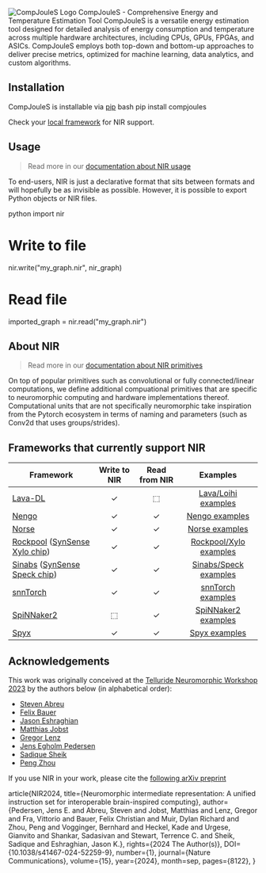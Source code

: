 <picture> <source media="(prefers-color-scheme: dark)" srcset="https://github.com/Muratcanisik4/CompJouleS/docs/source/logo_dark.png"> <img alt="CompJouleS Logo" src="https://github.com/yourusername/CompJouleS/raw/main/docs/logo_light.png"> </picture>
CompJouleS - Comprehensive Energy and Temperature Estimation Tool
CompJouleS is a versatile energy estimation tool designed for detailed analysis of energy consumption and temperature across multiple hardware architectures, including CPUs, GPUs, FPGAs, and ASICs. CompJouleS employs both top-down and bottom-up approaches to deliver precise metrics, optimized for machine learning, data analytics, and custom algorithms.


## Installation
CompJouleS is installable via [pip](https://pypi.org/)
bash 
pip install compjoules


Check your [local framework]([https://neuroir.org/docs](https://neuroir.org/docs/support.html)) for NIR support.

## Usage
> Read more in our [documentation about NIR usage](https://neuroir.org/docs)

To end-users, NIR is just a declarative format that sits between formats and will hopefully be as invisible as possible.
However, it is possible to export Python objects or NIR files.

python
import nir
# Write to file
nir.write("my_graph.nir", nir_graph) 

# Read file
imported_graph = nir.read("my_graph.nir")


## About NIR
> Read more in our [documentation about NIR primitives](https://neuroir.org/docs/primitives.html)

On top of popular primitives such as convolutional or fully connected/linear computations, we define additional compuational primitives that are specific to neuromorphic computing and hardware implementations thereof. 
Computational units that are not specifically neuromorphic take inspiration from the Pytorch ecosystem in terms of naming and parameters (such as Conv2d that uses groups/strides).


## Frameworks that currently support NIR

| **Framework** | **Write to NIR** | **Read from NIR** | **Examples** |
| --------------- | :--: | :--: | :------: |
| [Lava-DL](https://github.com/lava-nc/lava-dl) | ✓ | ⬚ | [Lava/Loihi examples](https://neuroir.org/docs/examples/lava/nir-conversion.html) |
| [Nengo](https://nengo.ai) | ✓ | ✓ | [Nengo examples](https://neuroir.org/docs/examples/nengo/nir-conversion.html) |
| [Norse](https://github.com/norse/norse) | ✓ | ✓ | [Norse examples](https://neuroir.org/docs/examples/norse/nir-conversion.html) |
| [Rockpool](https://rockpool.ai) ([SynSense Xylo chip](https://www.synsense.ai/products/xylo/)) | ✓ | ✓ | [Rockpool/Xylo examples](https://neuroir.org/docs/examples/rockpool/nir-conversion.html)
| [Sinabs](https://sinabs.readthedocs.io) ([SynSense Speck chip](https://www.synsense.ai/products/speck-2/)) | ✓ | ✓ | [Sinabs/Speck examples](https://neuroir.org/docs/examples/sinabs/nir-conversion.html) |
| [snnTorch](https://github.com/jeshraghian/snntorch/) | ✓ | ✓ | [snnTorch examples](https://neuroir.org/docs/examples/snntorch/nir-conversion.html) |
| [SpiNNaker2](https://spinncloud.com/portfolio/spinnaker2/) | ⬚ | ✓ | [SpiNNaker2 examples](https://neuroir.org/docs/examples/spinnaker2/import.html) |
| [Spyx](https://github.com/kmheckel/spyx) | ✓ | ✓ | [Spyx examples](https://neuroir.org/docs/examples/spyx/conversion.html)


## Acknowledgements
This work was originally conceived at the [Telluride Neuromorphic Workshop 2023](tellurideneuromorphic.org) by the authors below (in alphabetical order):
* [Steven Abreu](https://github.com/stevenabreu7)
* [Felix Bauer](https://github.com/bauerfe)
* [Jason Eshraghian](https://github.com/jeshraghian)
* [Matthias Jobst](https://github.com/matjobst)
* [Gregor Lenz](https://github.com/biphasic)
* [Jens Egholm Pedersen](https://github.com/jegp)
* [Sadique Sheik](https://github.com/sheiksadique)
* [Peng Zhou](https://github.com/pengzhouzp)

If you use NIR in your work, please cite the [following arXiv preprint](https://arxiv.org/abs/2311.14641)

article{NIR2024, 
    title={Neuromorphic intermediate representation: A unified instruction set for interoperable brain-inspired computing}, 
    author={Pedersen, Jens E. and Abreu, Steven and Jobst, Matthias and Lenz, Gregor and Fra, Vittorio and Bauer, Felix Christian and Muir, Dylan Richard and Zhou, Peng and Vogginger, Bernhard and Heckel, Kade and Urgese, Gianvito and Shankar, Sadasivan and Stewart, Terrence C. and Sheik, Sadique and Eshraghian, Jason K.}, 
    rights={2024 The Author(s)},
    DOI={10.1038/s41467-024-52259-9}, 
    number={1},
    journal={Nature Communications}, 
    volume={15},
    year={2024}, 
    month=sep, 
    pages={8122},
}
